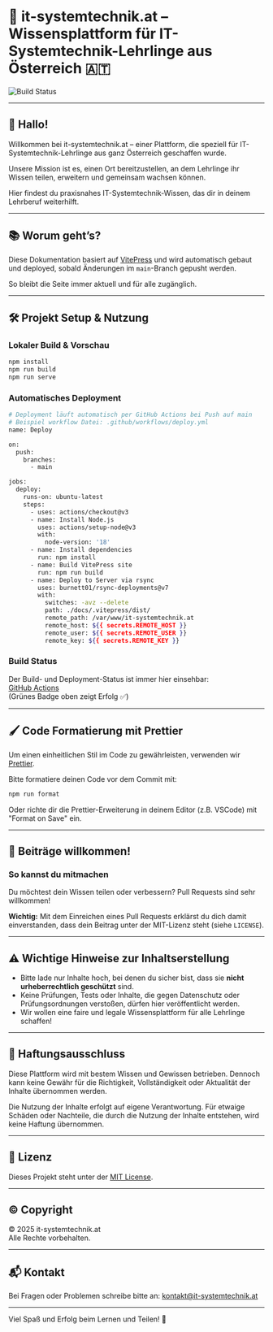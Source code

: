 # 🚀 it-systemtechnik.at – Wissensplattform für IT-Systemtechnik-Lehrlinge aus Österreich 🇦🇹

![Build Status](https://github.com/nicolasduernbeck/it-systemtechnik.at/actions/workflows/deploy.yml/badge.svg)

---

## 👋 Hallo!

Willkommen bei it-systemtechnik.at – einer Plattform, die speziell für IT-Systemtechnik-Lehrlinge aus ganz Österreich geschaffen wurde.

Unsere Mission ist es, einen Ort bereitzustellen, an dem Lehrlinge ihr Wissen teilen, erweitern und gemeinsam wachsen können.

Hier findest du praxisnahes IT-Systemtechnik-Wissen, das dir in deinem Lehrberuf weiterhilft.

---

## 📚 Worum geht’s?

Diese Dokumentation basiert auf [VitePress](https://vitepress.vuejs.org/) und wird automatisch gebaut und deployed, sobald Änderungen im `main`-Branch gepusht werden.

So bleibt die Seite immer aktuell und für alle zugänglich.

---

## 🛠️ Projekt Setup & Nutzung

### Lokaler Build & Vorschau

```bash
npm install
npm run build
npm run serve
```

### Automatisches Deployment

```bash
# Deployment läuft automatisch per GitHub Actions bei Push auf main
# Beispiel workflow Datei: .github/workflows/deploy.yml
name: Deploy

on:
  push:
    branches:
      - main

jobs:
  deploy:
    runs-on: ubuntu-latest
    steps:
      - uses: actions/checkout@v3
      - name: Install Node.js
        uses: actions/setup-node@v3
        with:
          node-version: '18'
      - name: Install dependencies
        run: npm install
      - name: Build VitePress site
        run: npm run build
      - name: Deploy to Server via rsync
        uses: burnett01/rsync-deployments@v7
        with:
          switches: -avz --delete
          path: ./docs/.vitepress/dist/
          remote_path: /var/www/it-systemtechnik.at
          remote_host: ${{ secrets.REMOTE_HOST }}
          remote_user: ${{ secrets.REMOTE_USER }}
          remote_key: ${{ secrets.REMOTE_KEY }}
```

### Build Status

Der Build- und Deployment-Status ist immer hier einsehbar:  
[GitHub Actions](https://github.com/nicolasduernbeck/it-systemtechnik.at/actions)  
(Grünes Badge oben zeigt Erfolg ✅)

---

## 🖌️ Code Formatierung mit Prettier

Um einen einheitlichen Stil im Code zu gewährleisten, verwenden wir [Prettier](https://prettier.io/).

Bitte formatiere deinen Code vor dem Commit mit:

```bash
npm run format
```

Oder richte dir die Prettier-Erweiterung in deinem Editor (z.B. VSCode) mit "Format on Save" ein.

---

## 🤝 Beiträge willkommen!

### So kannst du mitmachen

Du möchtest dein Wissen teilen oder verbessern? Pull Requests sind sehr willkommen!

**Wichtig:** Mit dem Einreichen eines Pull Requests erklärst du dich damit einverstanden, dass dein Beitrag unter der MIT-Lizenz steht (siehe `LICENSE`).

---

## ⚠️ Wichtige Hinweise zur Inhaltserstellung

- Bitte lade nur Inhalte hoch, bei denen du sicher bist, dass sie **nicht urheberrechtlich geschützt** sind.
- Keine Prüfungen, Tests oder Inhalte, die gegen Datenschutz oder Prüfungsordnungen verstoßen, dürfen hier veröffentlicht werden.
- Wir wollen eine faire und legale Wissensplattform für alle Lehrlinge schaffen!

---

## 📄 Haftungsausschluss

Diese Plattform wird mit bestem Wissen und Gewissen betrieben. Dennoch kann keine Gewähr für die Richtigkeit, Vollständigkeit oder Aktualität der Inhalte übernommen werden.

Die Nutzung der Inhalte erfolgt auf eigene Verantwortung. Für etwaige Schäden oder Nachteile, die durch die Nutzung der Inhalte entstehen, wird keine Haftung übernommen.

---

## 📄 Lizenz

Dieses Projekt steht unter der [MIT License](LICENSE).

---

## © Copyright

© 2025 it-systemtechnik.at  
Alle Rechte vorbehalten.

---

## 📬 Kontakt

Bei Fragen oder Problemen schreibe bitte an: [kontakt@it-systemtechnik.at](mailto:kontakt@it-systemtechnik.at)

---

Viel Spaß und Erfolg beim Lernen und Teilen! 🚀
